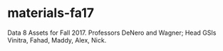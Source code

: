 # materials-fa17
Data 8 Assets for Fall 2017. Professors DeNero and Wagner; Head GSIs Vinitra, Fahad, Maddy, Alex, Nick.

